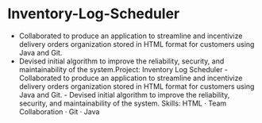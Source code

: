 # Inventory-Log-Scheduler
- Collaborated to produce an application to streamline and incentivize delivery orders organization stored in HTML format for customers using Java and Git.
- Devised initial algorithm to improve the reliability, security, and maintainability of the system.Project: Inventory Log Scheduler - Collaborated to produce an application to streamline and incentivize delivery orders organization stored in HTML format for customers using Java and Git. - Devised initial algorithm to improve the reliability, security, and maintainability of the system.
Skills: HTML · Team Collaboration · Git · Java
